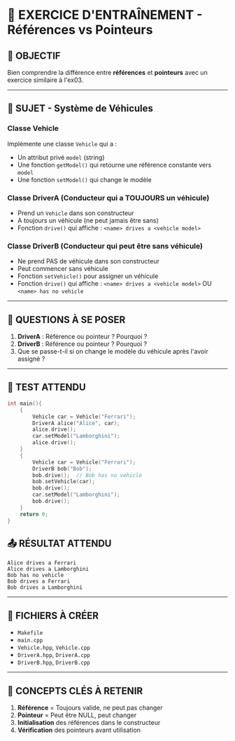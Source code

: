 # 🚗 EXERCICE D'ENTRAÎNEMENT - Références vs Pointeurs

## 🎯 **OBJECTIF**
Bien comprendre la différence entre **références** et **pointeurs** avec un exercice similaire à l'ex03.

---

## 📝 **SUJET - Système de Véhicules**

### **Classe Vehicle**
Implémente une classe `Vehicle` qui a :
- Un attribut privé `model` (string)
- Une fonction `getModel()` qui retourne une référence constante vers `model`
- Une fonction `setModel()` qui change le modèle

### **Classe DriverA** (Conducteur qui a TOUJOURS un véhicule)
- Prend un `Vehicle` dans son constructeur
- A toujours un véhicule (ne peut jamais être sans)
- Fonction `drive()` qui affiche : `<name> drives a <vehicle model>`

### **Classe DriverB** (Conducteur qui peut être sans véhicule)
- Ne prend PAS de véhicule dans son constructeur
- Peut commencer sans véhicule
- Fonction `setVehicle()` pour assigner un véhicule
- Fonction `drive()` qui affiche : `<name> drives a <vehicle model>` OU `<name> has no vehicle`

---

## 🤔 **QUESTIONS À SE POSER**

1. **DriverA** : Référence ou pointeur ? Pourquoi ?
2. **DriverB** : Référence ou pointeur ? Pourquoi ?
3. Que se passe-t-il si on change le modèle du véhicule après l'avoir assigné ?

---

## 🧪 **TEST ATTENDU**

```cpp
int main(){
    {
        Vehicle car = Vehicle("Ferrari");
        DriverA alice("Alice", car);
        alice.drive();
        car.setModel("Lamborghini");
        alice.drive();
    }
    {
        Vehicle car = Vehicle("Ferrari");
        DriverB bob("Bob");
        bob.drive();  // Bob has no vehicle
        bob.setVehicle(car);
        bob.drive();
        car.setModel("Lamborghini");
        bob.drive();
    }
    return 0;
}
```

## 📤 **RÉSULTAT ATTENDU**
```
Alice drives a Ferrari
Alice drives a Lamborghini
Bob has no vehicle
Bob drives a Ferrari
Bob drives a Lamborghini
```

---

## 📁 **FICHIERS À CRÉER**
- `Makefile`
- `main.cpp`
- `Vehicle.hpp`, `Vehicle.cpp`
- `DriverA.hpp`, `DriverA.cpp`
- `DriverB.hpp`, `DriverB.cpp`

---

## 🎯 **CONCEPTS CLÉS À RETENIR**
1. **Référence** = Toujours valide, ne peut pas changer
2. **Pointeur** = Peut être NULL, peut changer
3. **Initialisation** des références dans le constructeur
4. **Vérification** des pointeurs avant utilisation 